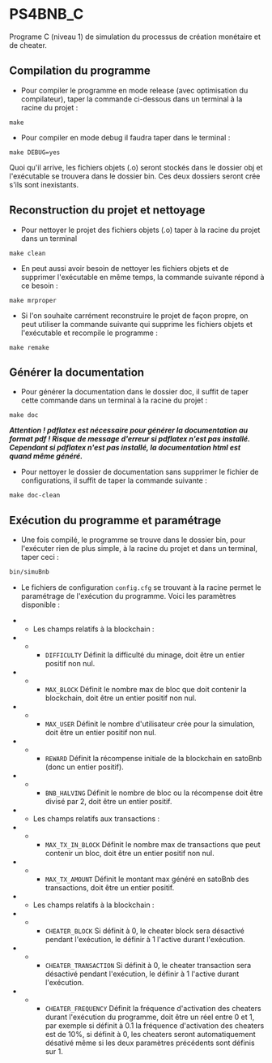 # PS4BNB_C
  Programe C (niveau 1) de simulation du processus de création monétaire et de cheater.

## Compilation du programme
  - Pour compiler le programme en mode release (avec optimisation du compilateur), taper la commande ci-dessous dans un terminal à la racine du projet : 
  ```make
  make
  ```
  
- Pour compiler en mode debug il faudra taper dans le terminal :
```make
make DEBUG=yes
```
Quoi qu'il arrive, les fichiers objets (.o) seront stockés dans le dossier obj et l'exécutable se trouvera dans le dossier bin. Ces deux dossiers seront crée s'ils sont inexistants.

## Reconstruction du projet et nettoyage
  - Pour nettoyer le projet des fichiers objets (.o) taper à la racine du projet dans un terminal
  ```make
  make clean
  ```
  - En peut aussi avoir besoin de nettoyer les fichiers objets et de supprimer l'exécutable en même temps, la commande suivante répond à ce besoin :
  ```make
  make mrproper
  ```
  - Si l'on souhaite carrément reconstruire le projet de façon propre, on peut utiliser la commande suivante qui supprime les fichiers objets et l'exécutable et recompile le programme :
  ```make
  make remake
  ```
## Générer la documentation
  - Pour générer la documentation dans le dossier doc, il suffit de taper cette commande dans un terminal à la racine du projet :
  ```make
  make doc
  ```
  ***Attention ! pdflatex est nécessaire pour générer la documentation au format pdf ! Risque de message d'erreur si pdflatex n'est pas installé.
  Cependant si pdflatex n'est pas installé, la documentation html est quand même généré.***

  - Pour nettoyer le dossier de documentation sans supprimer le fichier de configurations, il suffit de taper la commande suivante :
  ```make
  make doc-clean
  ```
## Exécution du programme et paramétrage
  - Une fois compilé, le programme se trouve dans le dossier bin, pour l'exécuter rien de plus simple, à la racine du projet et dans un terminal, taper ceci :
  ```sh
  bin/simuBnb
  ```
  - Le fichiers de configuration `config.cfg` se trouvant à la racine permet le paramétrage de l'exécution du programme. Voici les paramètres disponible :
  - - Les champs relatifs à la blockchain :
  - - - `DIFFICULTY`    Définit la difficulté du minage, doit être un entier positif non nul.
  - - - `MAX_BLOCK`     Définit le nombre max de bloc que doit contenir la blockchain, doit être un entier positif non nul.
  - - - `MAX_USER`      Définit le nombre d'utilisateur crée pour la simulation, doit être un entier positif non nul.
  - - - `REWARD`        Définit la récompense initiale de la blockchain en satoBnb (donc un entier positif).
  - - - `BNB_HALVING`   Définit le nombre de bloc ou la récompense doit être divisé par 2, doit être un entier positif.

  - - Les champs relatifs aux transactions :
  - - - `MAX_TX_IN_BLOCK`   Définit le nombre max de transactions que peut contenir un bloc, doit être un entier positif non nul.
  - - - `MAX_TX_AMOUNT`     Définit le montant max généré en satoBnb des transactions, doit être un entier positif.

  - - Les champs relatifs à la blockchain :
  - - - `CHEATER_BLOCK`          Si définit à 0, le cheater block sera désactivé pendant l'exécution, le définir à 1 l'active durant l'exécution.
  - - - `CHEATER_TRANSACTION`    Si définit à 0, le cheater transaction sera désactivé pendant l'exécution, le définir à 1 l'active durant l'exécution.
  - - - `CHEATER_FREQUENCY`      Définit la fréquence d'activation des cheaters durant l'exécution du programme, doit être un réel entre 0 et 1, par exemple si définit à 0.1 la fréquence d'activation des cheaters est de 10%, si définit à 0, les cheaters seront automatiquement désativé même si les deux paramètres précédents sont définis sur 1.